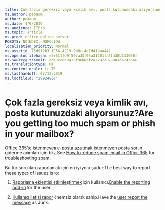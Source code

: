 ```yaml
---
title: Çok fazla gereksiz veya kimlik avı, posta kutunuzdaki alıyorsunuz?
ms.author: pebaum
author: pebaum
ms.date: 1/9/2019
ms.audience: ITPro
ms.topic: article
ms.prod: office-online-server
ROBOTS: NOINDEX, NOFOLLOW
localization_priority: Normal
ms.assetid: 75d912b3-f154-4219-9b8c-4e1d41aaa442
ms.openlocfilehash: e5e611fd9f59ca33f05a31201fa5fa38b131056f
ms.sourcegitcommit: dd43cc0a9470f98b8ef2a3787c823801d674c666
ms.translationtype: MT
ms.contentlocale: tr-TR
ms.lasthandoff: 02/12/2019
ms.locfileid: "29924860"
---
```

# <a name="are-you-getting-too-much-spam-or-phish-in-your-mailbox"></a><span data-ttu-id="d9f24-102">Çok fazla gereksiz veya kimlik avı, posta kutunuzdaki alıyorsunuz?</span><span class="sxs-lookup"><span data-stu-id="d9f24-102">Are you getting too much spam or phish in your mailbox?</span></span>

<span data-ttu-id="d9f24-103">[Office 365'te istenmeyen e-posta azaltmak](https://docs.microsoft.com/office365/securitycompliance/reduce-spam-email) istenmeyen posta sorun giderme adımları için bkz.</span><span class="sxs-lookup"><span data-stu-id="d9f24-103">See [How to reduce spam email in Office 365](https://docs.microsoft.com/office365/securitycompliance/reduce-spam-email) for troubleshooting spam.</span></span> 
  
<span data-ttu-id="d9f24-104">Bu tür sorunları raporlamak için en iyi yolu şudur:</span><span class="sxs-lookup"><span data-stu-id="d9f24-104">The best way to report these types of issues is to:</span></span> 
  
1. <span data-ttu-id="d9f24-105">[Raporlama eklentisi etkinleştirmek](https://docs.microsoft.com/office365/securitycompliance/enable-the-report-message-add-in) için kullanıcı.</span><span class="sxs-lookup"><span data-stu-id="d9f24-105">[Enable the reporting add-in](https://docs.microsoft.com/office365/securitycompliance/enable-the-report-message-add-in) for the user.</span></span> 
    
2. <span data-ttu-id="d9f24-106">[Kullanıcı iletisi rapor](https://support.office.com/article/b5caa9f1-cdf3-4443-af8c-ff724ea719d2) önemsiz olarak sahip.</span><span class="sxs-lookup"><span data-stu-id="d9f24-106">Have the [user report the message](https://support.office.com/article/b5caa9f1-cdf3-4443-af8c-ff724ea719d2) as Junk.</span></span> 
    


